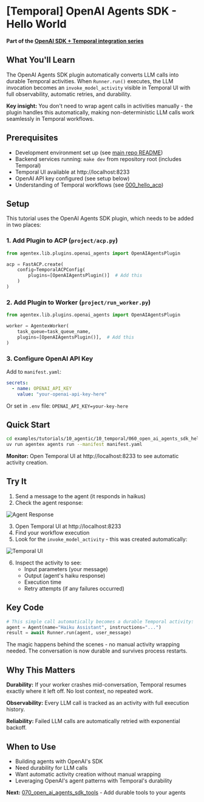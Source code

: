 # [Temporal] OpenAI Agents SDK - Hello World

**Part of the [OpenAI SDK + Temporal integration series](../README.md)**

## What You'll Learn

The OpenAI Agents SDK plugin automatically converts LLM calls into durable Temporal activities. When `Runner.run()` executes, the LLM invocation becomes an `invoke_model_activity` visible in Temporal UI with full observability, automatic retries, and durability.

**Key insight:** You don't need to wrap agent calls in activities manually - the plugin handles this automatically, making non-deterministic LLM calls work seamlessly in Temporal workflows.

## Prerequisites
- Development environment set up (see [main repo README](https://github.com/scaleapi/scale-agentex))
- Backend services running: `make dev` from repository root (includes Temporal)
- Temporal UI available at http://localhost:8233
- OpenAI API key configured (see setup below)
- Understanding of Temporal workflows (see [000_hello_acp](../000_hello_acp/))

## Setup

This tutorial uses the OpenAI Agents SDK plugin, which needs to be added in two places:

### 1. Add Plugin to ACP (`project/acp.py`)
```python
from agentex.lib.plugins.openai_agents import OpenAIAgentsPlugin

acp = FastACP.create(
    config=TemporalACPConfig(
        plugins=[OpenAIAgentsPlugin()]  # Add this
    )
)
```

### 2. Add Plugin to Worker (`project/run_worker.py`)
```python
from agentex.lib.plugins.openai_agents import OpenAIAgentsPlugin

worker = AgentexWorker(
    task_queue=task_queue_name,
    plugins=[OpenAIAgentsPlugin()],  # Add this
)
```

### 3. Configure OpenAI API Key
Add to `manifest.yaml`:
```yaml
secrets:
  - name: OPENAI_API_KEY
    value: "your-openai-api-key-here"
```

Or set in `.env` file: `OPENAI_API_KEY=your-key-here`

## Quick Start

```bash
cd examples/tutorials/10_agentic/10_temporal/060_open_ai_agents_sdk_hello_world
uv run agentex agents run --manifest manifest.yaml
```

**Monitor:** Open Temporal UI at http://localhost:8233 to see automatic activity creation.

## Try It

1. Send a message to the agent (it responds in haikus)
2. Check the agent response:

![Agent Response](../_images/hello_world_response.png)

3. Open Temporal UI at http://localhost:8233
4. Find your workflow execution
5. Look for the `invoke_model_activity` - this was created automatically:

![Temporal UI](../_images/hello_world_temporal.png)

6. Inspect the activity to see:
   - Input parameters (your message)
   - Output (agent's haiku response)
   - Execution time
   - Retry attempts (if any failures occurred)

## Key Code

```python
# This simple call automatically becomes a durable Temporal activity:
agent = Agent(name="Haiku Assistant", instructions="...")
result = await Runner.run(agent, user_message)
```

The magic happens behind the scenes - no manual activity wrapping needed. The conversation is now durable and survives process restarts.

## Why This Matters

**Durability:** If your worker crashes mid-conversation, Temporal resumes exactly where it left off. No lost context, no repeated work.

**Observability:** Every LLM call is tracked as an activity with full execution history.

**Reliability:** Failed LLM calls are automatically retried with exponential backoff.

## When to Use
- Building agents with OpenAI's SDK
- Need durability for LLM calls
- Want automatic activity creation without manual wrapping
- Leveraging OpenAI's agent patterns with Temporal's durability

**Next:** [070_open_ai_agents_sdk_tools](../070_open_ai_agents_sdk_tools/) - Add durable tools to your agents
